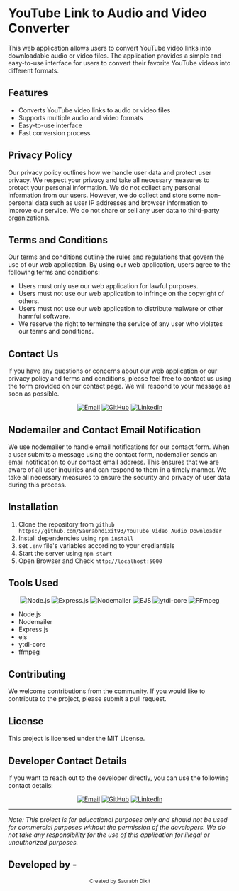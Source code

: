 
# YouTube Link to Audio and Video Converter

This web application allows users to convert YouTube video links into downloadable audio or video files. The application provides a simple and easy-to-use interface for users to convert their favorite YouTube videos into different formats.

## Features

- Converts YouTube video links to audio or video files
- Supports multiple audio and video formats
- Easy-to-use interface
- Fast conversion process

## Privacy Policy

Our privacy policy outlines how we handle user data and protect user privacy. We respect your privacy and take all necessary measures to protect your personal information. We do not collect any personal information from our users. However, we do collect and store some non-personal data such as user IP addresses and browser information to improve our service. We do not share or sell any user data to third-party organizations.

## Terms and Conditions

Our terms and conditions outline the rules and regulations that govern the use of our web application. By using our web application, users agree to the following terms and conditions:

- Users must only use our web application for lawful purposes.
- Users must not use our web application to infringe on the copyright of others.
- Users must not use our web application to distribute malware or other harmful software.
- We reserve the right to terminate the service of any user who violates our terms and conditions.

## Contact Us

If you have any questions or concerns about our web application or our privacy policy and terms and conditions, please feel free to contact us using the form provided on our contact page. We will respond to your message as soon as possible.

<div align="center">
  <a href="mailto: smartds2550@gmail.com"><img src="https://img.shields.io/badge/-Email-D14836?logo=gmail&logoColor=white&style=for-the-badge" alt="Email"></a>
  <a href="https://github.com/saurabhdixit93"><img src="https://img.shields.io/badge/-GitHub-181717?logo=github&logoColor=white&style=for-the-badge" alt="GitHub"></a>
  <a href="https://linkedin.com/in/saurabhdixit93"><img src="https://img.shields.io/badge/-LinkedIn-0077B5?logo=linkedin&logoColor=white&style=for-the-badge" alt="LinkedIn"></a>
</div>

## Nodemailer and Contact Email Notification

We use nodemailer to handle email notifications for our contact form. When a user submits a message using the contact form, nodemailer sends an email notification to our contact email address. This ensures that we are aware of all user inquiries and can respond to them in a timely manner. We take all necessary measures to ensure the security and privacy of user data during this process.

## Installation

1. Clone the repository from `github https://github.com/Saurabhdixit93/YouTube_Video_Audio_Downloader`
2. Install dependencies using `npm install`
3. set `.env` file's variables according to your crediantials
4. Start the server using `npm start`
5. Open Browser and Check `http://localhost:5000`

## Tools Used

<div align="center">
  <img src="https://img.shields.io/badge/-Node.js-339933?logo=node.js&logoColor=white&style=flat-square" alt="Node.js">
  <img src="https://img.shields.io/badge/-Express.js-000000?logo=express&logoColor=white&style=flat-square" alt="Express.js">
  <img src="https://img.shields.io/badge/-Nodemailer-4ABBF2?logo=nodemailer&logoColor=white&style=flat-square" alt="Nodemailer">
  <img src="https://img.shields.io/badge/-EJS-8D1F68?logo=ejs&logoColor=white&style=flat-square" alt="EJS">
  <img src="https://img.shields.io/badge/-ytdl--core-FF0000?logo=youtube&logoColor=white&style=flat-square" alt="ytdl-core">
  <img src="https://img.shields.io/badge/-FFmpeg-007ACC?logo=ffmpeg&logoColor=white&style=flat-square" alt="FFmpeg">
</div>


- Node.js
- Nodemailer
- Express.js
- ejs
- ytdl-core
- ffmpeg



## Contributing

We welcome contributions from the community. If you would like to contribute to the project, please submit a pull request.

## License

This project is licensed under the MIT License.


## Developer Contact Details

If you want to reach out to the developer directly, you can use the following contact details:

<div align="center">
  <a href="mailto: smartds2550@gmail.com"><img src="https://img.shields.io/badge/-Email-D14836?logo=gmail&logoColor=white&style=for-the-badge" alt="Email"></a>
  <a href="https://github.com/saurabhdixit93"><img src="https://img.shields.io/badge/-GitHub-181717?logo=github&logoColor=white&style=for-the-badge" alt="GitHub"></a>
  <a href="https://linkedin.com/in/saurabhdixit93"><img src="https://img.shields.io/badge/-LinkedIn-0077B5?logo=linkedin&logoColor=white&style=for-the-badge" alt="LinkedIn"></a>
</div>

---

*Note: This project is for educational purposes only and should not be used for commercial purposes without the permission of the developers. We do not take any responsibility for the use of this application for illegal or unauthorized purposes.*


## Developed by -

<div align="center">
  <sub>Created by Saurabh Dixit</sub>
</div>
